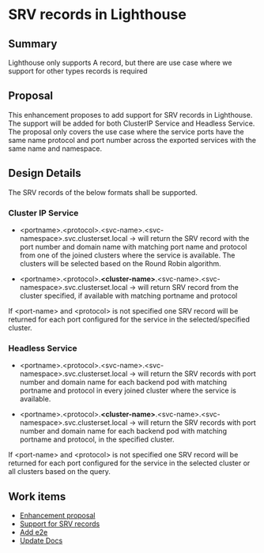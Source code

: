 # SRV records in Lighthouse

## Summary

Lighthouse only supports A record, but there are use case where we support for other types records is required

## Proposal

This enhancement proposes to add support for SRV records in Lighthouse. The support will be added for both ClusterIP Service
and Headless Service. The proposal only covers the use case where the service ports have the same name protocol and port number across the exported
services with the same name and namespace.

## Design Details

The SRV records of the below formats shall be supported.

### Cluster IP Service

- \<portname\>.\<protocol\>.\<svc-name\>.\<svc-namespace\>.svc.clusterset.local -> will return the SRV record with the port
number and domain name with matching port name and protocol from one of the joined clusters where the service is available.
The clusters will be selected based on the Round Robin algorithm.

- \<portname\>.\<protocol\>.**\<cluster-name\>**.\<svc-name\>.\<svc-namespace\>.svc.clusterset.local -> will return SRV record
from the cluster specified, if available with matching portname and protocol

If \<port-name\> and \<protocol\> is not specified one SRV record will be returned for each port configured for the service in
the selected/specified cluster.

### Headless Service

- \<portname\>.\<protocol\>.\<svc-name\>.\<svc-namespace\>.svc.clusterset.local -> will return the SRV records  with port number
and domain name for each backend pod with matching portname and protocol in every joined cluster where the service is available.

- \<portname\>.\<protocol\>.**\<cluster-name\>**.\<svc-name\>.\<svc-namespace\>.svc.clusterset.local -> will return the SRV records
with port number and domain name for each backend pod with matching portname and protocol, in the specified cluster.

If \<port-name\> and \<protocol\> is not specified one SRV record will be returned for each port configured for the service in the selected
cluster or all clusters based on the query.

## Work items

- [Enhancement proposal](#525)
- [Support for SRV records](#526)
- [Add e2e](#527)
- [Update Docs](https://github.com/submariner-io/submariner-website/issues/510)
